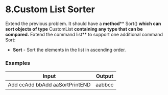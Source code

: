 ﻿# 8.Custom List Sorter

Extend the previous problem. It should have a **method**** Sort() **which can sort objects of type** CustomList **containing any type that can be compared.** Extend the command list** to support one additional command Sort:

- **Sort** - Sort the elements in the list in ascending order.

### Examples

| **Input** | **Output** |
| --- | --- |
| Add ccAdd bbAdd aaSortPrintEND | aabbcc |
